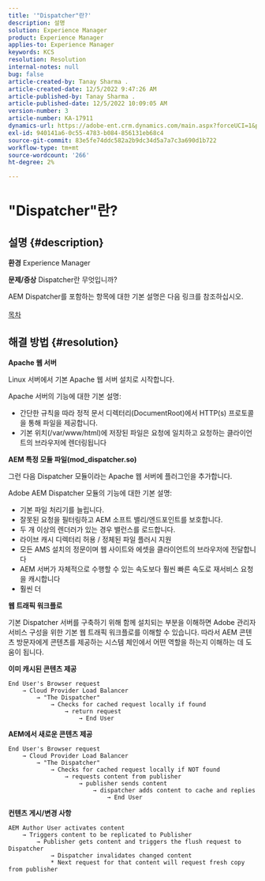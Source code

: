 ```yaml
---
title: '"Dispatcher"란?'
description: 설명
solution: Experience Manager
product: Experience Manager
applies-to: Experience Manager
keywords: KCS
resolution: Resolution
internal-notes: null
bug: false
article-created-by: Tanay Sharma .
article-created-date: 12/5/2022 9:47:26 AM
article-published-by: Tanay Sharma .
article-published-date: 12/5/2022 10:09:05 AM
version-number: 3
article-number: KA-17911
dynamics-url: https://adobe-ent.crm.dynamics.com/main.aspx?forceUCI=1&pagetype=entityrecord&etn=knowledgearticle&id=a57eedce-8174-ed11-81aa-6045bd006239
exl-id: 940141a6-0c55-4783-b084-856131eb68c4
source-git-commit: 83e5fe74ddc582a2b9dc34d5a7a7c3a690d1b722
workflow-type: tm+mt
source-wordcount: '266'
ht-degree: 2%

---
```


# &quot;Dispatcher&quot;란?

## 설명 {#description}

<b>환경</b>
Experience Manager


<b>문제/증상</b>
Dispatcher란 무엇입니까?

AEM Dispatcher를 포함하는 항목에 대한 기본 설명은 다음 링크를 참조하십시오.
<br> <br>[목차](https://experienceleague.adobe.com/docs/experience-cloud-kcs/kbarticles/KA-17490.html)

## 해결 방법 {#resolution}


<b>Apache 웹 서버</b>

Linux 서버에서 기본 Apache 웹 서버 설치로 시작합니다.

Apache 서버의 기능에 대한 기본 설명:

- 간단한 규칙을 따라 정적 문서 디렉터리(DocumentRoot)에서 HTTP(s) 프로토콜을 통해 파일을 제공합니다.
- 기본 위치(/var/www/html)에 저장된 파일은 요청에 일치하고 요청하는 클라이언트의 브라우저에 렌더링됩니다




<b>AEM 특정 모듈 파일(mod_dispatcher.so)</b>

그런 다음 Dispatcher 모듈이라는 Apache 웹 서버에 플러그인을 추가합니다.

Adobe AEM Dispatcher 모듈의 기능에 대한 기본 설명:

- 기본 파일 처리기를 늘립니다.
- 잘못된 요청을 필터링하고 AEM 소프트 밸리/엔드포인트를 보호합니다.
- 두 개 이상의 렌더러가 있는 경우 밸런스를 로드합니다.
- 라이브 캐시 디렉터리 허용 / 정체된 파일 플러시 지원
- 모든 AMS 설치의 정문이며 웹 사이트와 에셋을 클라이언트의 브라우저에 전달합니다
- AEM 서버가 자체적으로 수행할 수 있는 속도보다 훨씬 빠른 속도로 재서비스 요청을 캐시합니다
- 훨씬 더




<b>웹 트래픽 워크플로</b>

기본 Dispatcher 서버를 구축하기 위해 함께 설치되는 부분을 이해하면 Adobe 관리자 서비스 구성을 위한 기본 웹 트래픽 워크플로를 이해할 수 있습니다.
따라서 AEM 콘텐츠 방문자에게 콘텐츠를 제공하는 시스템 체인에서 어떤 역할을 하는지 이해하는 데 도움이 됩니다.

<b>이미 캐시된 콘텐츠 제공</b>


```
End User's Browser request 
    → Cloud Provider Load Balancer 
        → "The Dispatcher" 
            → Checks for cached request locally if found 
                → return request 
                    → End User
```


<b>AEM에서 새로운 콘텐츠 제공</b>


```
End User's Browser request 
    → Cloud Provider Load Balancer 
        → "The Dispatcher" 
            → Checks for cached request locally if NOT found 
                → requests content from publisher 
                    → publisher sends content 
                        → dispatcher adds content to cache and replies 
                            → End User
```


<b>컨텐츠 게시/변경 사항</b>


```
AEM Author User activates content 
    → Triggers content to be replicated to Publisher 
        → Publisher gets content and triggers the flush request to Dispatcher 
            → Dispatcher invalidates changed content 
            * Next request for that content will request fresh copy from publisher
```

